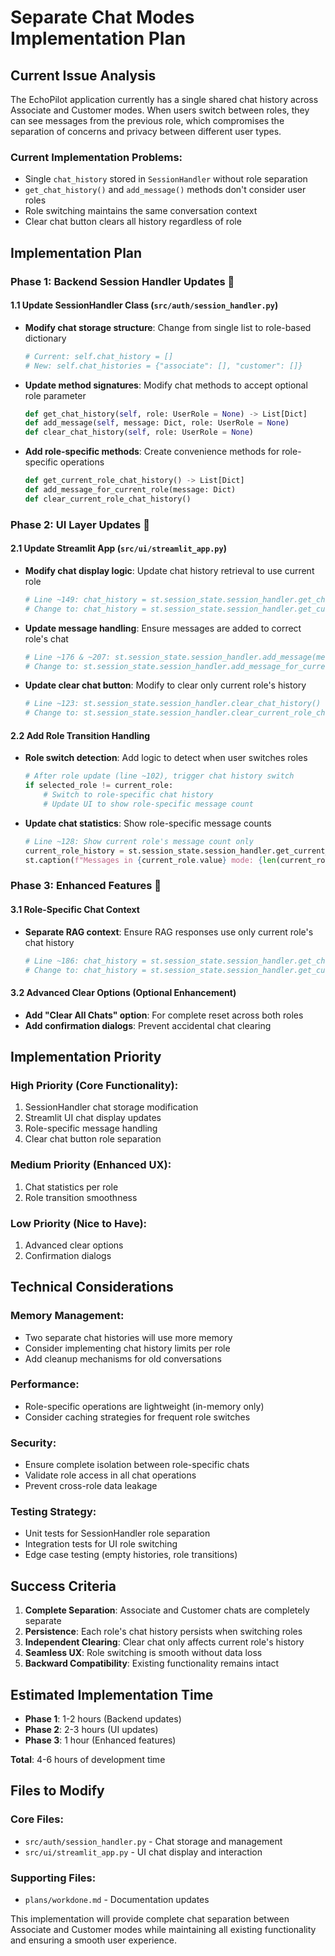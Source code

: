 # Separate Chat Modes Implementation Plan

## Current Issue Analysis

The EchoPilot application currently has a single shared chat history across Associate and Customer modes. When users switch between roles, they can see messages from the previous role, which compromises the separation of concerns and privacy between different user types.

### Current Implementation Problems:
- Single `chat_history` stored in `SessionHandler` without role separation
- `get_chat_history()` and `add_message()` methods don't consider user roles
- Role switching maintains the same conversation context
- Clear chat button clears all history regardless of role

## Implementation Plan

### Phase 1: Backend Session Handler Updates 

#### 1.1 Update SessionHandler Class (`src/auth/session_handler.py`)
- **Modify chat storage structure**: Change from single list to role-based dictionary
  ```python
  # Current: self.chat_history = []
  # New: self.chat_histories = {"associate": [], "customer": []}
  ```

- **Update method signatures**: Modify chat methods to accept optional role parameter
  ```python
  def get_chat_history(self, role: UserRole = None) -> List[Dict]
  def add_message(self, message: Dict, role: UserRole = None) 
  def clear_chat_history(self, role: UserRole = None)
  ```

- **Add role-specific methods**: Create convenience methods for role-specific operations
  ```python
  def get_current_role_chat_history() -> List[Dict]
  def add_message_for_current_role(message: Dict)
  def clear_current_role_chat_history()
  ```

### Phase 2: UI Layer Updates 

#### 2.1 Update Streamlit App (`src/ui/streamlit_app.py`)

- **Modify chat display logic**: Update chat history retrieval to use current role
  ```python
  # Line ~149: chat_history = st.session_state.session_handler.get_chat_history()
  # Change to: chat_history = st.session_state.session_handler.get_current_role_chat_history()
  ```

- **Update message handling**: Ensure messages are added to correct role's chat
  ```python
  # Line ~176 & ~207: st.session_state.session_handler.add_message(message)
  # Change to: st.session_state.session_handler.add_message_for_current_role(message)
  ```

- **Update clear chat button**: Modify to clear only current role's history
  ```python
  # Line ~123: st.session_state.session_handler.clear_chat_history()
  # Change to: st.session_state.session_handler.clear_current_role_chat_history()
  ```

#### 2.2 Add Role Transition Handling

- **Role switch detection**: Add logic to detect when user switches roles
  ```python
  # After role update (line ~102), trigger chat history switch
  if selected_role != current_role:
      # Switch to role-specific chat history
      # Update UI to show role-specific message count
  ```

- **Update chat statistics**: Show role-specific message counts
  ```python
  # Line ~128: Show current role's message count only
  current_role_history = st.session_state.session_handler.get_current_role_chat_history()
  st.caption(f"Messages in {current_role.value} mode: {len(current_role_history)}")
  ```

### Phase 3: Enhanced Features 

#### 3.1 Role-Specific Chat Context
- **Separate RAG context**: Ensure RAG responses use only current role's chat history
  ```python
  # Line ~186: chat_history = st.session_state.session_handler.get_chat_history()
  # Change to: chat_history = st.session_state.session_handler.get_current_role_chat_history()
  ```

#### 3.2 Advanced Clear Options (Optional Enhancement)
- **Add "Clear All Chats" option**: For complete reset across both roles
- **Add confirmation dialogs**: Prevent accidental chat clearing

## Implementation Priority

### High Priority (Core Functionality):
1. SessionHandler chat storage modification
2. Streamlit UI chat display updates  
3. Role-specific message handling
4. Clear chat button role separation

### Medium Priority (Enhanced UX):
1. Chat statistics per role
2. Role transition smoothness

### Low Priority (Nice to Have):
1. Advanced clear options
2. Confirmation dialogs

## Technical Considerations

### Memory Management:
- Two separate chat histories will use more memory
- Consider implementing chat history limits per role
- Add cleanup mechanisms for old conversations

### Performance:
- Role-specific operations are lightweight (in-memory only)
- Consider caching strategies for frequent role switches

### Security:
- Ensure complete isolation between role-specific chats
- Validate role access in all chat operations
- Prevent cross-role data leakage

### Testing Strategy:
- Unit tests for SessionHandler role separation
- Integration tests for UI role switching
- Edge case testing (empty histories, role transitions)

## Success Criteria

1. **Complete Separation**: Associate and Customer chats are completely separate
2. **Persistence**: Each role's chat history persists when switching roles
3. **Independent Clearing**: Clear chat only affects current role's history
4. **Seamless UX**: Role switching is smooth without data loss
5. **Backward Compatibility**: Existing functionality remains intact

## Estimated Implementation Time

- **Phase 1**: 1-2 hours (Backend updates)
- **Phase 2**: 2-3 hours (UI updates) 
- **Phase 3**: 1 hour (Enhanced features)

**Total**: 4-6 hours of development time

## Files to Modify

### Core Files:
- `src/auth/session_handler.py` - Chat storage and management
- `src/ui/streamlit_app.py` - UI chat display and interaction

### Supporting Files:
- `plans/workdone.md` - Documentation updates

This implementation will provide complete chat separation between Associate and Customer modes while maintaining all existing functionality and ensuring a smooth user experience.